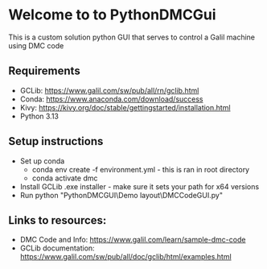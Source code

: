 # Welcome to to PythonDMCGui
This is a custom solution python GUI that serves to control a Galil machine using DMC code
## Requirements
- GCLib: https://www.galil.com/sw/pub/all/rn/gclib.html
- Conda: https://www.anaconda.com/download/success 
- Kivy: https://kivy.org/doc/stable/gettingstarted/installation.html 
- Python 3.13

## Setup instructions
- Set up conda
    - conda env create -f environment.yml - this is ran in root directory
    - conda activate dmc
- Install GCLib .exe installer - make sure it sets your path for x64 versions
- Run python "PythonDMCGUI\Demo layout\DMCCodeGUI.py"

## Links to resources: 
- DMC Code and Info: https://www.galil.com/learn/sample-dmc-code
- GCLib documentation: https://www.galil.com/sw/pub/all/doc/gclib/html/examples.html 
